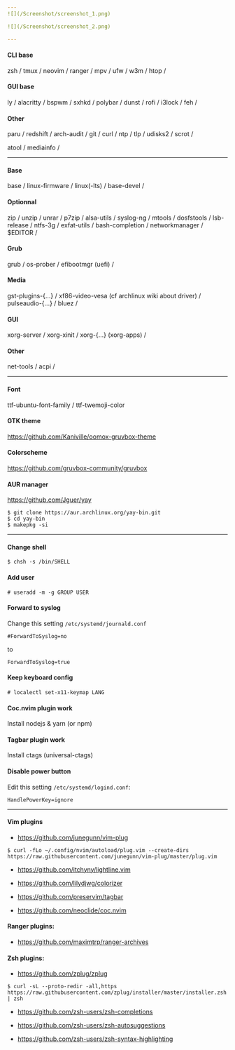 ```yaml
---
![](/Screenshot/screenshot_1.png)

![](/Screenshot/screenshot_2.png)

---
```

#### CLI base
zsh / tmux / neovim / ranger / mpv / ufw / w3m / htop /
 
#### GUI base
ly / alacritty / bspwm / sxhkd / polybar / dunst / rofi / i3lock / feh /

#### Other
paru / redshift / arch-audit / git / curl / ntp / tlp / udisks2 / scrot /

atool / mediainfo /

---
#### Base
base / linux-firmware / linux(-lts) / base-devel /

#### Optionnal
zip / unzip / unrar / p7zip / alsa-utils / syslog-ng / mtools / dosfstools / lsb-release / ntfs-3g / exfat-utils / bash-completion / networkmanager / $EDITOR /

#### Grub
grub / os-prober / efibootmgr (uefi) /

#### Media
gst-plugins-{...} / xf86-video-vesa (cf archlinux wiki about driver) / pulseaudio-{...} / bluez /

#### GUI
xorg-server / xorg-xinit / xorg-{...} (xorg-apps) / 

#### Other
net-tools / acpi /

---
#### Font
ttf-ubuntu-font-family / ttf-twemoji-color

#### GTK theme
https://github.com/Kaniville/oomox-gruvbox-theme

#### Colorscheme
https://github.com/gruvbox-community/gruvbox

#### AUR manager
https://github.com/Jguer/yay
```
$ git clone https://aur.archlinux.org/yay-bin.git
$ cd yay-bin
$ makepkg -si
```

---
#### Change shell
```
$ chsh -s /bin/SHELL
```

#### Add user
```
# useradd -m -g GROUP USER
```

#### Forward to syslog
Change this setting `/etc/systemd/journald.conf`
```
#ForwardToSyslog=no
```
to
```
ForwardToSyslog=true
```

#### Keep keyboard config
```
# localectl set-x11-keymap LANG
```

#### Coc.nvim plugin work
Install nodejs & yarn (or npm)

#### Tagbar plugin work
Install ctags (universal-ctags)

#### Disable power button
Edit this setting `/etc/systemd/logind.conf`:
```
HandlePowerKey=ignore
``` 

---
#### Vim plugins
- https://github.com/junegunn/vim-plug
```
$ curl -fLo ~/.config/nvim/autoload/plug.vim --create-dirs https://raw.githubusercontent.com/junegunn/vim-plug/master/plug.vim
```

- https://github.com/itchyny/lightline.vim

- https://github.com/lilydjwg/colorizer

- https://github.com/preservim/tagbar

- https://github.com/neoclide/coc.nvim

#### Ranger plugins:
- https://github.com/maximtrp/ranger-archives

#### Zsh plugins:
- https://github.com/zplug/zplug
```
$ curl -sL --proto-redir -all,https https://raw.githubusercontent.com/zplug/installer/master/installer.zsh | zsh
```

- https://github.com/zsh-users/zsh-completions

- https://github.com/zsh-users/zsh-autosuggestions 

- https://github.com/zsh-users/zsh-syntax-highlighting
